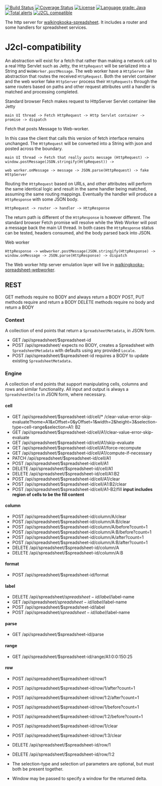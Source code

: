 [![Build Status](https://github.com/mP1/walkingkooka-spreadsheet-server/actions/workflows/build.yaml/badge.svg)](https://github.com/mP1/walkingkooka-spreadsheet-server/actions/workflows/build.yaml/badge.svg)
[![Coverage Status](https://coveralls.io/repos/github/mP1/walkingkooka-spreadsheet-server/badge.svg?branch=master)](https://coveralls.io/repos/github/mP1/walkingkooka-spreadsheet-server?branch=master)
[![License](https://img.shields.io/badge/License-Apache%202.0-blue.svg)](https://opensource.org/licenses/Apache-2.0)
[![Language grade: Java](https://img.shields.io/lgtm/grade/java/g/mP1/walkingkooka-spreadsheet-server.svg?logo=lgtm&logoWidth=18)](https://lgtm.com/projects/g/mP1/walkingkooka-spreadsheet-server/context:java)
[![Total alerts](https://img.shields.io/lgtm/alerts/g/mP1/walkingkooka-spreadsheet-server.svg?logo=lgtm&logoWidth=18)](https://lgtm.com/projects/g/mP1/walkingkooka-spreadsheet-server/alerts/)
[![J2CL compatible](https://img.shields.io/badge/J2CL-compatible-brightgreen.svg)](https://github.com/mP1/j2cl-central)


The http server for [walkingkooka-spreadsheet](https://github.com/mP1/walkingkooka-spreadsheet). It includes a router
and some handlers for spreadsheet services. 



# J2cl-compatibility

An abstraction will exist for a fetch that rather than making a network call to a real Http Servlet such as Jetty,
the `HttpRequest` will be serialized into a String and `WebWorker.postMessage`. The web worker have a `HttpServer` like
abstraction that routes the received `HttpRequest`. Both the servlet container and the web worker fake `HttpServer` process
their `HttpRequests` through the same routers based on paths and other request attributes until a handler is matched
and processing completed.



Standard browser Fetch makes request to HttpServer Servlet container like Jetty

```
main UI thread -> Fetch HttpRequest -> Http Servlet container -> promise -> dispatch
```



Fetch that posts Message to Web-worker.

In this case the client that calls this version of fetch interface remains unchanged. The `HttpRequest` will be converted
into a String with json and posted across the boundary.

```
main UI thread -> Fetch that really posts message (HttpRequest) -> window.postMessage(JSON.stringify(HttpRequest)) ->

web worker.onMessage -> message -> JSON.parse(HttpRequest) -> fake HttpServer
```



Routing the `HttpRequest` based on URLs, and other attributes will perform the same identical logic and result in the same
handler being matched, assuming the same routing mappings. Eventually the handler will produce a `HttpResponse` with some JSON body.

```
HttpRequest -> router -> handler -> HttpResponse
```

The return path is different of the `HttpResponse` is however different. The standard browser Fetch promise will resolve
while the Web Worker will post a message back the main UI thread. In both cases the `HttpResponse` status can be tested, headers
consumed, ahd the body parsed back into JSON.


Web worker
```
HttpResponse -> webworker.postMessage(JSON.stringify(HttpResponse) -> window.onMessage -> JSON.parse(HttpResponse) -> dispatch
```

The Web worker http server emulation layer will live in [walkingkooka-spreadsheet-webworker](https://github.com/mP1/walkingkooka-spreadsheet-webworker).



## REST

GET methods require no BODY and always return a BODY
POST, PUT methods require and return a BODY
DELETE methods require no body and return a BODY



### Context

A collection of end points that return a `SpreadsheetMetadata`, in JSON form.

- GET /api/spreadsheet/$spreadsheet-id
- POST /api/spreadsheet/ expects no BODY, creates a Spreadsheet with `SpreadsheetMetadata` with defaults using any
  provided `Locale`.
- POST /api/spreadsheet/$spreadsheet-id requires a BODY to update existing `SpreadsheetMetadata.`



### Engine

A collection of end points that support manipulating cells, columns and rows and similar functionality. All input and
output is always a `SpreadsheetDelta` in JSON form, where necessary.



#### cell

- GET /api/spreadsheet/$spreadsheet-id/cell/*
  /clear-value-error-skip-evaluate?home=A1&xOffset=0&yOffset=1&width=2&height=3&selection-type=cell-range&selection=A1:
  B2
- GET /api/spreadsheet/$spreadsheet-id/cell/A1/clear-value-error-skip-evaluate
- GET /api/spreadsheet/$spreadsheet-id/cell/A1/skip-evaluate
- GET /api/spreadsheet/$spreadsheet-id/cell/A1/force-recompute
- GET /api/spreadsheet/$spreadsheet-id/cell/A1/compute-if-necessary
- PATCH /api/spreadsheet/$spreadsheet-id/cell/A1
- POST /api/spreadsheet/$spreadsheet-id/cell/A1
- DELETE /api/spreadsheet/$spreadsheet-id/cell/A1
- DELETE /api/spreadsheet/$spreadsheet-id/cell/A1:B2
- POST /api/spreadsheet/$spreadsheet-id/cell/A1/clear
- POST /api/spreadsheet/$spreadsheet-id/cell/A1:B2/clear
- POST /api/spreadsheet/$spreadsheet-id/cell/A1-B2/fill **input includes region of cells to be the fill content**

#### column

- POST /api/spreadsheet/$spreadsheet-id/column/A/clear
- POST /api/spreadsheet/$spreadsheet-id/column/A:B/clear
- POST /api/spreadsheet/$spreadsheet-id/column/A/before?count=1
- POST /api/spreadsheet/$spreadsheet-id/column/A:B/before?count=1
- POST /api/spreadsheet/$spreadsheet-id/column/A/after?count=1
- POST /api/spreadsheet/$spreadsheet-id/column/A:B/after?count=1
- DELETE /api/spreadsheet/$spreadsheet-id/column/A
- DELETE /api/spreadsheet/$spreadsheet-id/column/A:B

#### format

- POST /api/spreadsheet/$spreadsheet-id/format

#### label

- DELETE /api/spreadsheet/$spreadsheet-id/label/$label-name
- GET /api/spreadsheet/$spreadsheet-id/label/$label-name
- POST /api/spreadsheet/$spreadsheet-id/label
- POST /api/spreadsheet/$spreadsheet-id/label/$label-name

#### parse

- GET /api/spreadsheet/$spreadsheet-id/parse

#### range

- GET /api/spreadsheet/$spreadsheet-id/range/A1:0:0:150:25

#### row

- POST /api/spreadsheet/$spreadsheet-id/row/1
- POST /api/spreadsheet/$spreadsheet-id/row/1/after?count=1
- POST /api/spreadsheet/$spreadsheet-id/row/1:2/after?count=1
- POST /api/spreadsheet/$spreadsheet-id/row/1/before?count=1
- POST /api/spreadsheet/$spreadsheet-id/row/1:2/before?count=1
- POST /api/spreadsheet/$spreadsheet-id/row/1/clear
- POST /api/spreadsheet/$spreadsheet-id/row/1:3/clear
- DELETE /api/spreadsheet/$spreadsheet-id/row/1
- DELETE /api/spreadsheet/$spreadsheet-id/row/1:2


- The selection-type and selection url parameters are optional, but must both be present together.
- Window may be passed to specify a window for the returned delta.

